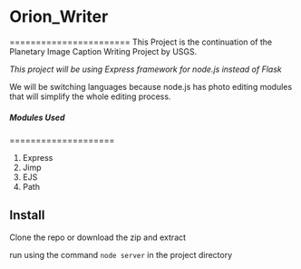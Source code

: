 # Orion_Writer
=======================
This Project is the continuation of the Planetary Image Caption Writing Project by USGS. 

*This project will be using Express framework for node.js instead of Flask*

We will be switching languages because node.js has photo editing modules that will simplify the whole editing process. 

##### Modules Used
====================
1. Express
2. Jimp
3. EJS
4. Path


## Install
Clone the repo or download the zip and extract

run using the command `node server` in the project directory
